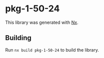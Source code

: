 # pkg-1-50-24

This library was generated with [Nx](https://nx.dev).

## Building

Run `nx build pkg-1-50-24` to build the library.
